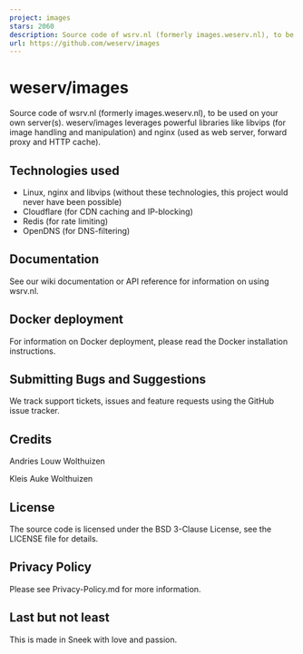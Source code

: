 ```yaml
---
project: images
stars: 2060
description: Source code of wsrv.nl (formerly images.weserv.nl), to be used on your own server(s).
url: https://github.com/weserv/images
---
```


weserv/images
=============

Source code of wsrv.nl (formerly images.weserv.nl), to be used on your own server(s). weserv/images leverages powerful libraries like libvips (for image handling and manipulation) and nginx (used as web server, forward proxy and HTTP cache).

Technologies used
-----------------

-   Linux, nginx and libvips (without these technologies, this project would never have been possible)
-   Cloudflare (for CDN caching and IP-blocking)
-   Redis (for rate limiting)
-   OpenDNS (for DNS-filtering)

Documentation
-------------

See our wiki documentation or API reference for information on using wsrv.nl.

Docker deployment
-----------------

For information on Docker deployment, please read the Docker installation instructions.

Submitting Bugs and Suggestions
-------------------------------

We track support tickets, issues and feature requests using the GitHub issue tracker.

Credits
-------

Andries Louw Wolthuizen

Kleis Auke Wolthuizen

License
-------

The source code is licensed under the BSD 3-Clause License, see the LICENSE file for details.

Privacy Policy
--------------

Please see Privacy-Policy.md for more information.

Last but not least
------------------

This is made in Sneek with love and passion.

